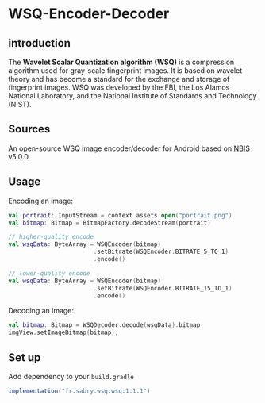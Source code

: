 # WSQ-Encoder-Decoder

## introduction
The **Wavelet Scalar Quantization algorithm (WSQ)** is a compression algorithm used for gray-scale fingerprint images. It is based on wavelet theory and has become a standard for the exchange and storage of fingerprint images. WSQ was developed by the FBI, the Los Alamos National Laboratory, and the National Institute of Standards and Technology (NIST).

## Sources
An open-source WSQ image encoder/decoder for Android based on [NBIS](https://www.nist.gov/services-resources/software/nist-biometric-image-software-nbis) v5.0.0.

## Usage

Encoding an image:
```kotlin
val portrait: InputStream = context.assets.open("portrait.png")
val bitmap: Bitmap = BitmapFactory.decodeStream(portrait)

// higher-quality encode
val wsqData: ByteArray = WSQEncoder(bitmap)
                        .setBitrate(WSQEncoder.BITRATE_5_TO_1)
                        .encode()

// lower-quality encode
val wsqData: ByteArray = WSQEncoder(bitmap)
                        .setBitrate(WSQEncoder.BITRATE_15_TO_1)
                        .encode()
```

Decoding an image:
```kotlin
val bitmap: Bitmap = WSQDecoder.decode(wsqData).bitmap
imgView.setImageBitmap(bitmap);
```


## Set up
Add dependency to your `build.gradle`
```groovy
implementation("fr.sabry.wsq:wsq:1.1.1")
```
